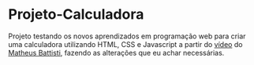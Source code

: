 # Projeto-Calculadora
Projeto testando os novos aprendizados em programação web para criar uma calculadora utilizando HTML, CSS e Javascript a partir do [vídeo](https://youtu.be/KCfaPZ2t2yA) do [Matheus Battisti](https://github.com/matheusbattisti), fazendo as alterações que eu achar necessárias.
